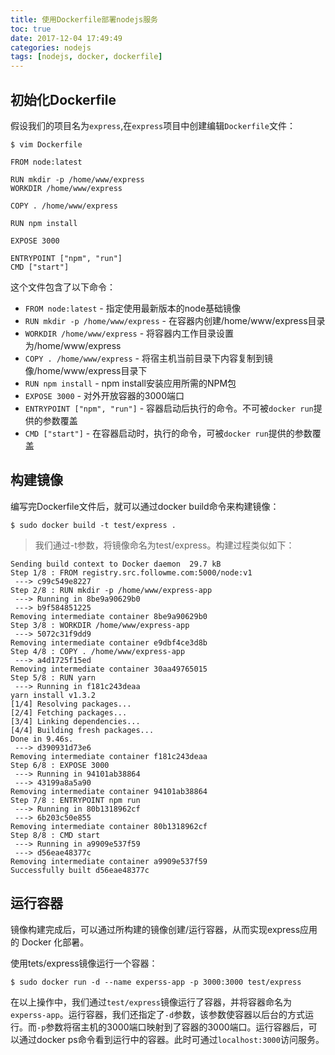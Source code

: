 ```yaml
---
title: 使用Dockerfile部署nodejs服务
toc: true
date: 2017-12-04 17:49:49
categories: nodejs
tags: [nodejs, docker, dockerfile]
---
```


## 初始化Dockerfile

假设我们的项目名为``express``,在``express``项目中创建编辑``Dockerfile``文件：
```
$ vim Dockerfile

FROM node:latest

RUN mkdir -p /home/www/express
WORKDIR /home/www/express

COPY . /home/www/express

RUN npm install

EXPOSE 3000

ENTRYPOINT ["npm", "run"]
CMD ["start"]
```
这个文件包含了以下命令：

* ``FROM node:latest`` - 指定使用最新版本的node基础镜像
* ``RUN mkdir -p /home/www/express`` - 在容器内创建/home/www/express目录
* ``WORKDIR /home/www/express`` - 将容器内工作目录设置为/home/www/express
* ``COPY . /home/www/express`` - 将宿主机当前目录下内容复制到镜像/home/www/express目录下
* ``RUN npm install`` - npm install安装应用所需的NPM包
* ``EXPOSE 3000`` - 对外开放容器的3000端口
* ``ENTRYPOINT ["npm", "run"]`` - 容器启动后执行的命令。不可被``docker run``提供的参数覆盖
* ``CMD ["start"]`` - 在容器启动时，执行的命令，可被``docker run``提供的参数覆盖

## 构建镜像

编写完Dockerfile文件后，就可以通过docker build命令来构建镜像：
```
$ sudo docker build -t test/express .
```
> 我们通过-t参数，将镜像命名为test/express。构建过程类似如下：
```
Sending build context to Docker daemon  29.7 kB
Step 1/8 : FROM registry.src.followme.com:5000/node:v1
 ---> c99c549e8227
Step 2/8 : RUN mkdir -p /home/www/express-app
 ---> Running in 8be9a90629b0
 ---> b9f584851225
Removing intermediate container 8be9a90629b0
Step 3/8 : WORKDIR /home/www/express-app
 ---> 5072c31f9dd9
Removing intermediate container e9dbf4ce3d8b
Step 4/8 : COPY . /home/www/express-app
 ---> a4d1725f15ed
Removing intermediate container 30aa49765015
Step 5/8 : RUN yarn
 ---> Running in f181c243deaa
yarn install v1.3.2
[1/4] Resolving packages...
[2/4] Fetching packages...
[3/4] Linking dependencies...
[4/4] Building fresh packages...
Done in 9.46s.
 ---> d390931d73e6
Removing intermediate container f181c243deaa
Step 6/8 : EXPOSE 3000
 ---> Running in 94101ab38864
 ---> 43199a8a5a90
Removing intermediate container 94101ab38864
Step 7/8 : ENTRYPOINT npm run
 ---> Running in 80b1318962cf
 ---> 6b203c50e855
Removing intermediate container 80b1318962cf
Step 8/8 : CMD start
 ---> Running in a9909e537f59
 ---> d56eae48377c
Removing intermediate container a9909e537f59
Successfully built d56eae48377c
```
## 运行容器

镜像构建完成后，可以通过所构建的镜像创建/运行容器，从而实现express应用的 Docker 化部暑。

使用tets/express镜像运行一个容器：
```
$ sudo docker run -d --name experss-app -p 3000:3000 test/express
```
在以上操作中，我们通过``test/express``镜像运行了容器，并将容器命名为``experss-app``。运行容器，我们还指定了``-d``参数，该参数使容器以后台的方式运行。而``-p``参数将宿主机的3000端口映射到了容器的3000端口。运行容器后，可以通过docker ps命令看到运行中的容器。此时可通过``localhost:3000``访问服务。